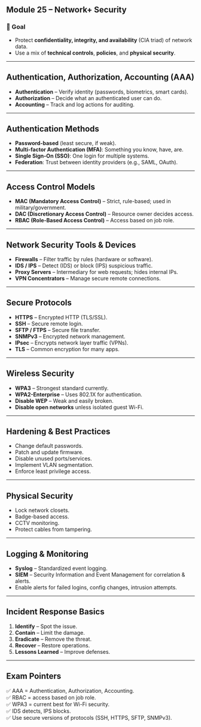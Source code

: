 ## Module 25 – Network+ Security

### 🧱 Goal
- Protect **confidentiality, integrity, and availability** (CIA triad) of network data.
- Use a mix of **technical controls**, **policies**, and **physical security**.

---

## Authentication, Authorization, Accounting (AAA)

- **Authentication** – Verify identity (passwords, biometrics, smart cards).
- **Authorization** – Decide what an authenticated user can do.
- **Accounting** – Track and log actions for auditing.

---

## Authentication Methods
- **Password-based** (least secure, if weak).
- **Multi-factor Authentication (MFA)**: Something you know, have, are.
- **Single Sign-On (SSO)**: One login for multiple systems.
- **Federation**: Trust between identity providers (e.g., SAML, OAuth).

---

## Access Control Models
- **MAC (Mandatory Access Control)** – Strict, rule-based; used in military/government.
- **DAC (Discretionary Access Control)** – Resource owner decides access.
- **RBAC (Role-Based Access Control)** – Access based on job role.

---

## Network Security Tools & Devices
- **Firewalls** – Filter traffic by rules (hardware or software).
- **IDS / IPS** – Detect (IDS) or block (IPS) suspicious traffic.
- **Proxy Servers** – Intermediary for web requests; hides internal IPs.
- **VPN Concentrators** – Manage secure remote connections.

---

## Secure Protocols
- **HTTPS** – Encrypted HTTP (TLS/SSL).
- **SSH** – Secure remote login.
- **SFTP / FTPS** – Secure file transfer.
- **SNMPv3** – Encrypted network management.
- **IPsec** – Encrypts network layer traffic (VPNs).
- **TLS** – Common encryption for many apps.

---

## Wireless Security
- **WPA3** – Strongest standard currently.
- **WPA2-Enterprise** – Uses 802.1X for authentication.
- **Disable WEP** – Weak and easily broken.
- **Disable open networks** unless isolated guest Wi-Fi.

---

## Hardening & Best Practices
- Change default passwords.
- Patch and update firmware.
- Disable unused ports/services.
- Implement VLAN segmentation.
- Enforce least privilege access.

---

## Physical Security
- Lock network closets.
- Badge-based access.
- CCTV monitoring.
- Protect cables from tampering.

---

## Logging & Monitoring
- **Syslog** – Standardized event logging.
- **SIEM** – Security Information and Event Management for correlation & alerts.
- Enable alerts for failed logins, config changes, intrusion attempts.

---

## Incident Response Basics
1. **Identify** – Spot the issue.
2. **Contain** – Limit the damage.
3. **Eradicate** – Remove the threat.
4. **Recover** – Restore operations.
5. **Lessons Learned** – Improve defenses.

---

## Exam Pointers
✅ AAA = Authentication, Authorization, Accounting.  
✅ RBAC = access based on job role.  
✅ WPA3 = current best for Wi-Fi security.  
✅ IDS detects, IPS blocks.  
✅ Use secure versions of protocols (SSH, HTTPS, SFTP, SNMPv3).
